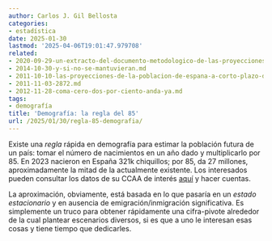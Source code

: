 ```yaml
---
author: Carlos J. Gil Bellosta
categories:
- estadística
date: 2025-01-30
lastmod: '2025-04-06T19:01:47.979708'
related:
- 2020-09-29-un-extracto-del-documento-metodologico-de-las-proyecciones-de-poblacion-del-ine.md
- 2014-10-30-y-si-no-se-mantuvieran.md
- 2011-10-10-las-proyecciones-de-la-poblacion-de-espana-a-corto-plazo-del-ine-no-valen-para-un-carajo.md
- 2011-11-03-2872.md
- 2012-11-28-coma-cero-dos-por-ciento-anda-ya.md
tags:
- demografía
title: 'Demografía: la regla del 85'
url: /2025/01/30/regla-85-demografia/
---
```


Existe una _regla_ rápida en demografía para estimar la población futura de un país: tomar el número de nacimientos en un año dado y multiplicarlo por 85. En 2023 nacieron en España 321k chiquillos; por 85, da 27 millones, aproximadamente la mitad de la actualmente existente. Los interesados pueden consultar los datos de su CCAA de interés [aquí](https://www.ine.es/jaxiT3/Tabla.htm?t=6567) y hacer cuentas.

La aproximación, obviamente, está basada en lo que pasaría en un _estado estacionario_ y en ausencia de emigración/inmigración significativa. Es simplemente un truco para obtener rápidamente una cifra-pivote alrededor de la cual plantear escenarios diversos, si es que a uno le interesan esas cosas y tiene tiempo que dedicarles.